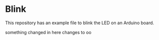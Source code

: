 # Blink

This repository has an example file to blink the LED on an Arduino board.

something changed in here
changes to oo